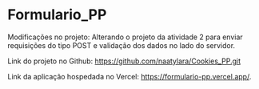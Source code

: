 # Formulario_PP
Modificações no projeto: Alterando o projeto da atividade 2 para enviar requisições do tipo POST e validação dos dados no lado do servidor.

Link do projeto no Github: https://github.com/naatylara/Cookies_PP.git

Link da aplicação hospedada no Vercel: https://formulario-pp.vercel.app/.
